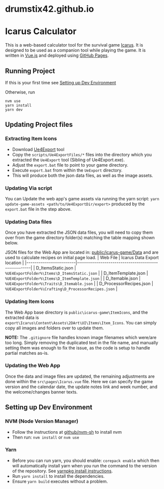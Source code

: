 # drumstix42.github.io

# Icarus Calculator
This is a web-based calculator tool for the survival game [Icarus](https://store.steampowered.com/app/1149460/ICARUS/). It is designed to be used as a companion tool while playing the game. It is written in [Vue.js](https://vuejs.org/) and deployed using [GitHub Pages](https://pages.github.com/).

## Running Project
If this is your first time see [Setting up Dev Environment](#setting-up-dev-environment)

Otherwise, run
```
nvm use
yarn install
yarn dev
```
## Updating Project files
### Extracting Item Icons
- Download [Ue4Export](https://github.com/CrystalFerrai/Ue4Export/releases) tool
- Copy the `scripts/Ue4ExportFiles/*` files into the directory which you extracted the `Ue4Export` tool (Sibling of Ue4Export.exe).
- Adjust the `export.bat` file to point to your game directory.
- Execute `export.bat` from within the `UeExport` directory.
- This will produce both the json data files, as well as the image assets.

### Updating Via script
You can Update the web app's game assets via running the yarn script: `yarn update-game-assets <path/to/Ue4ExportDir/export>` produced by the `export.bat` file in the step above.

### Updating Data files
Once you have extracted the JSON data files, you will need to copy them over from the game directory folder(s) matching the table mapping shown below. 

JSON files for the Web App are located in: [public/icarus-game/Data](./public/icarus-game/Data) and are used to calculate recipes on initial page load.
| Web File                | Icarus Data Export location                          |
|-------------------------|------------------------------------------------------|
| D_ItemsStatic.json      | `%UE4ExportFolder%\Items\D_ItemsStatic.json`         |
| D_ItemTemplate.json     | `%UE4ExportFolder%\Items\D_ItemTemplate.json`        |
| D_Itemable.json         | `%UE4ExportFolder%\Traits\D_Itemable.json`           |
| D_ProcessorRecipes.json | `%UE4ExportFolder%\Crafting\D_ProcessorRecipes.json` |

### Updating Item Icons
The Web App base directory is `public\icarus-game\ItemIcons`, and the extracted data is `export\Icarus\Content\Assets\2DArt\UI\Items\Item_Icons`. You can simply copy all images and folders over to update them.

**NOTE:** The `.gitignore` file handles known image filenames which were/are too long. Simply removing the duplicated text in the file name, and manually setting them was enough to fix the issue, as the code is setup to handle partial matches as-is.

### Updating the Web App

Once the data and image files are updated, the remaining adjustments are done within the `src\pages\Icarus.vue` file. Here we can specify the game version and the calendar date, the update notes link and week number, and the welcome/changes banner texts.


## Setting up Dev Environment
### NVM (Node Version Manager)
- Follow the instructions at [github/nvm-sh](https://github.com/nvm-sh/nvm) to install nvm
- Then run: `nvm install` or `nvm use`
### Yarn
- Before you can run yarn, you should enable: `corepack enable` which then will automatically install yarn when you run the command to the version of the repository.  See [yarnpkg install instructions](https://yarnpkg.com/getting-started/install).
- Run `yarn install` to install the dependencies.
- Ensure `yarn build` executes without a problem.
